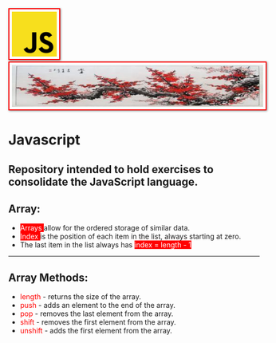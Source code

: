 <div>
    <img src="jsimg.jpg" alt="Outra imagem" height="90" width="90" style="border: 2px solid red; padding: 5px; box-shadow: 1px 1px 4px grey">
    <img src="paisagem1_resized.jpg" alt="Outra imagem"  style="border: 2px solid red; padding: 5px; box-shadow: 1px 1px 4px grey">
</div>

# Javascript

## Repository intended to hold exercises to consolidate the JavaScript language.

## Array:

- <span style="color: white; font-size: 22; background-color: red"> Arrays </span> allow for the ordered storage of similar data.
- <span style="color: white; font-size: 22; background-color: red;"> Index </span> is the position of each item in the list, always starting at zero.
- The last item in the list always has <span style="color: white; font-size: 22; background-color: red; ">index = length - 1</span>

<hr>

## Array Methods:

- <span style="color: red; font-size: 22"> length </span> - returns the size of the array.
- <span style="color: red; font-size: 22"> push </span> - adds an element to the end of the array.
- <span style="color: red; font-size: 22"> pop </span> - removes the last element from the array.
- <span style="color: red; font-size: 22"> shift </span> - removes the first element from the array.
- <span style="color: red; font-size: 22"> unshift </span> - adds the first element from the array.
